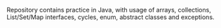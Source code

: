 Repository contains practice in Java, with usage of arrays, collections, List/Set/Map interfaces, cycles, enum, abstract classes and exceptions.

